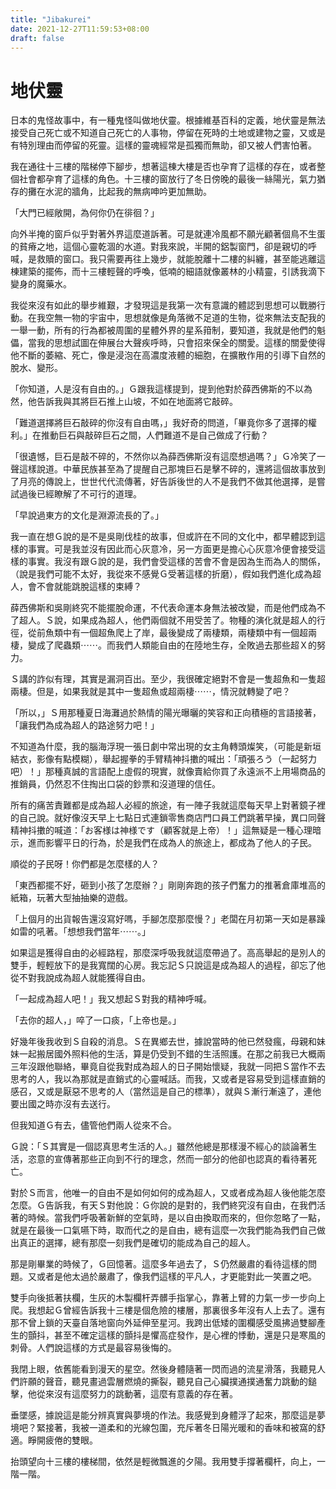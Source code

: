 ```yaml
---
title: "Jibakurei"
date: 2021-12-27T11:59:53+08:00
draft: false
---
```


# 地伏靈

日本的鬼怪故事中，有一種鬼怪叫做地伏靈。根據維基百科的定義，地伏靈是無法接受自己死亡或不知道自己死亡的人事物，停留在死時的土地或建物之靈，又或是有特別理由而停留的死靈。這樣的靈魂經常是孤獨而無助，卻又被人們害怕著。

我在通往十三樓的階梯停下腳步，想著這棟大樓是否也孕育了這樣的存在，或者整個社會都孕育了這樣的角色。十三樓的窗放行了冬日傍晚的最後一絲陽光，氣力猶存的攤在水泥的牆角，比起我的無病呻吟更加無助。

「大門已經敞開，為何你仍在徘徊？」

向外半掩的窗戶似乎對著外界這麼道訴著。可是就連冷風都不願光顧著個鳥不生蛋的貧瘠之地，這個心靈乾涸的水道。對我來說，半開的鋁製窗門，卻是親切的呼喊，是救贖的窗口。我只需要再往上幾步，就能脫離十二樓的糾纏，甚至能逃離這棟建築的擺佈，而十三樓輕聲的呼喚，低喃的細語就像叢林的小精靈，引誘我滴下變身的魔藥水。

我從來沒有如此的舉步維艱，才發現這是我第一次有意識的體認到思想可以戰勝行動。在我空無一物的宇宙中，思想就像是角落微不足道的生物，從來無法支配我的一舉一動，所有的行為都被周圍的星體外界的星系箝制，要知道，我就是他們的魁儡，當我的思想試圖在伸展台大聲疾呼時，只會招來保全的關愛。這樣的關愛使得他不斷的萎縮、死亡，像是浸泡在高濃度液體的細胞，在擴散作用的引導下自然的脫水、變形。

「你知道，人是沒有自由的。」Ｇ跟我這樣提到，提到他對於薛西佛斯的不以為然，他告訴我與其將巨石推上山坡，不如在地面將它敲碎。

「難道選擇將巨石敲碎的你沒有自由嗎，」我好奇的問道，「畢竟你多了選擇的權利。」在推動巨石與敲碎巨石之間，人們難道不是自己做成了行動？

「很遺憾，巨石是敲不碎的，不然你以為薛西佛斯沒有這麼想過嗎？」Ｇ冷笑了一聲這樣說道。中華民族甚至為了提醒自己那塊巨石是擊不碎的，還將這個故事放到了月亮的傳說上，世世代代流傳著，好告訴後世的人不是我們不做其他選擇，是嘗試過後已經瞭解了不可行的道理。

「早說過東方的文化是淵源流長的了。」

我一直在想Ｇ說的是不是吳剛伐桂的故事，但或許在不同的文化中，都早體認到這樣的事實。可是我並沒有因此而心灰意冷，另一方面更是擔心心灰意冷便會接受這樣的事實。我沒有跟Ｇ說的是，我們會受這樣的苦會不會是因為生而為人的關係，（說是我們可能不太好，我從來不感覺Ｇ受著這樣的折磨），假如我們進化成為超人，會不會就能跳脫這樣的束縛？

薛西佛斯和吳剛終究不能擺脫命運，不代表命運本身無法被改變，而是他們成為不了超人。Ｓ說，如果成為超人，他們兩個就不用受苦了。物種的演化就是超人的行徑，從前魚類中有一個超魚爬上了岸，最後變成了兩棲類，兩棲類中有一個超兩棲，變成了爬蟲類⋯⋯。而我們人類能自由的在陸地生存，全敗過去那些超Ｘ的努力。

Ｓ講的詐似有理，其實是漏洞百出。至少，我很確定絕對不會是一隻超魚和一隻超兩棲。但是，如果我就是其中一隻超魚或超兩棲⋯⋯，情況就轉變了吧？

「所以，」Ｓ用那種夏日海灘過於熱情的陽光曝曬的笑容和正向積極的言語接著，「讓我們為成為超人的路途努力吧！」

不知道為什麼，我的腦海浮現一張日劇中常出現的女主角轉頭燦笑，（可能是新垣結衣，影像有點模糊），舉起握拳的手臂精神抖擻的喊出：「頑張ろう（一起努力吧）！」那種真誠的言語配上虛假的現實，就像賣給你買了永遠派不上用場商品的推銷員，仍然忍不住掏出口袋的鈔票和沒道理的信任。

所有的痛苦責難都是成為超人必經的旅途，有一陣子我就這麼每天早上對著鏡子裡的自己說。就好像沒天早上七點日式連鎖零售商店門口員工們跳著早操，異口同聲精神抖擻的喊道：「お客様は神様です（顧客就是上帝）！」這無疑是一種心理暗示，進而影響平日的行為，於是我們在成為人的旅途上，都成為了他人的子民。

順從的子民呀！你們都是怎麼樣的人？

「東西都擺不好，砸到小孩了怎麼辦？」剛剛奔跑的孩子們奮力的推著倉庫堆高的紙箱，玩著大型抽抽樂的遊戲。

「上個月的出貨報告還沒寫好嗎，手腳怎麼那麼慢？」老闆在月初第一天如是暴躁如雷的吼著。「想想我們當年⋯⋯。」

如果這是獲得自由的必經路程，那麼深呼吸我就這麼帶過了。高高舉起的是別人的雙手，輕輕放下的是我寬闊的心房。我忘記Ｓ只說這是成為超人的過程，卻忘了他從不對我說成為超人就能獲得自由。

「一起成為超人吧！」我又想起Ｓ對我的精神呼喊。

「去你的超人，」啐了一口痰，「上帝也是。」

好幾年後我收到Ｓ自殺的消息。Ｓ在異鄉去世，據說當時的他已然發瘋，母親和妹妹一起搬居國外照料他的生活，算是仍受到不錯的生活照護。在那之前我已大概兩三年沒跟他聯絡，畢竟自從我對成為超人的日子開始懷疑，我就一同把Ｓ當作不去思考的人，我以為那就是直銷式的心靈喊話。而我，又或者是容易受到這樣直銷的感召，又或是厭惡不思考的人（當然這是自己的標準），就與Ｓ漸行漸遠了，連他要出國之時亦沒有去送行。

但我知道Ｇ有去，儘管他們兩人從來不合。

Ｇ說：「Ｓ其實是一個認真思考生活的人。」雖然他總是那樣漫不經心的談論著生活，恣意的宣傳著那些正向到不行的理念，然而一部分的他卻也認真的看待著死亡。

對於Ｓ而言，他唯一的自由不是如何如何的成為超人，又或者成為超人後他能怎麼怎麼。Ｇ告訴我，有天Ｓ對他說：Ｇ你說的是對的，我們終究沒有自由，在我們活著的時候。當我們呼吸著新鮮的空氣時，是以自由換取而來的，但你忽略了一點，就是在最後一口氣嚥下時，取而代之的是自由，總有這麼一次我們能為我們自己做出真正的選擇，總有那麼一刻我們是確切的能成為自己的超人。

那是剛畢業的時候了，Ｇ回憶著。這麼多年過去了，Ｓ仍然嚴肅的看待這樣的問題。又或者是他太過於嚴肅了，像我們這樣的平凡人，才更能對此一笑置之吧。

雙手向後抵著扶欄，生灰的木製欄杆弄髒手指掌心，靠著上臂的力氣一步一步向上爬。我想起Ｇ曾經告訴我十三樓是個危險的樓層，那裏很多年沒有人上去了。還有那不曾上鎖的天臺自落地窗向外延伸至星河。我跨出低矮的圍欄感受風拂過雙腳產生的顫抖，甚至不確定這樣的顫抖是懼高症發作，是心裡的悸動，還是只是寒風的刺骨。人們說這樣的方式是最容易後悔的。

我閉上眼，依舊能看到漫天的星空。然後身體隨著一閃而過的流星滑落，我聽見人們許願的聲音，聽見畫過雲層燃燒的撕裂，聽見自己心臟撲通撲通奮力跳動的鎚擊，他從來沒有這麼努力的跳動著，這麼有意義的存在著。

垂墜感，據說這是能分辨真實與夢境的作法。我感覺到身體浮了起來，那麼這是夢境吧？緊接著，我被一道柔和的光線包圍，充斥著冬日陽光暖和的香味和被窩的舒適。睜開疲倦的雙眼。

抬頭望向十三樓的樓梯間，依然是輕微飄進的夕陽。我用雙手撐著欄杆，向上，一階一階。

